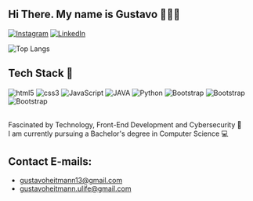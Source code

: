 ## Hi There. My name is Gustavo 🙋🏻‍♂️
[![Instagram](https://img.shields.io/badge/Instagram-E4405F?style=for-the-badge&logo=instagram&logoColor=white)](https://www.instagram.com/gustavohfig_/)
[![LinkedIn](https://img.shields.io/badge/LinkedIn-0077B5?style=for-the-badge&logo=linkedin&logoColor=white)](https://www.linkedin.com/in/gustavo-heitmann-freire-figueiredo-19456a26a/)

![Top Langs](https://github-readme-stats.vercel.app/api/top-langs/?username=gustavohfig&layout=compact&theme=dracula)

## Tech Stack 🚀
<div style="display: inline_block">
<img align="center" alt="html5" src="https://img.shields.io/badge/HTML5-E34F26?style=for-the-badge&logo=html5&logoColor=white">
<img align="center" alt="css3" src="https://img.shields.io/badge/CSS3-1572B6?style=for-the-badge&logo=css3&logoColor=white">
<img align="center" alt="JavaScript" src="https://img.shields.io/badge/JavaScript-F7DF1E?style=for-the-badge&logo=javascript&logoColor=black">
<img align="center" alt="JAVA" src="https://img.shields.io/badge/Java-ED8B00?style=for-the-badge&logo=openjdk&logoColor=white">
<img align="center" alt="Python" src="https://img.shields.io/badge/Python-14354C?style=for-the-badge&logo=python&logoColor=white">
<img align="center" alt="Bootstrap" src="https://img.shields.io/badge/Bootstrap-563D7C?style=for-the-badge&logo=bootstrap&logoColor=white">
<img align="center" alt="Bootstrap" src="https://img.shields.io/badge/Flutter-02569B?style=for-the-badge&logo=flutter&logoColor=white">
<img align="center" alt="Bootstrap" src="https://img.shields.io/badge/Dart-0175C2?style=for-the-badge&logo=dart&logoColor=white">
</div></br>

Fascinated by Technology, Front-End Development and Cybersecurity 🤖 </br>
I am currently pursuing a Bachelor's degree in Computer Science 💻 </br>

## Contact E-mails:
- gustavoheitmann13@gmail.com </br>
- gustavoheitmann.ulife@gmail.com </br>
